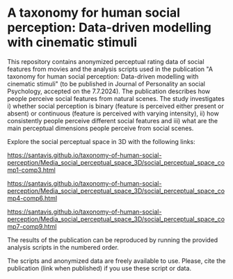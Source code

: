 # A taxonomy for human social perception: Data-driven modelling with cinematic stimuli
This repository contains anonymized perceptual rating data of social features from movies and the analysis scripts used in the publication "A taxonomy for human social perception: Data-driven modelling with cinematic stimuli" (to be published in Journal of Personality an social Psychology, accepted on the 7.7.2024). The publication describes how people perceive social features from natural scenes. The study investigates i) whether social perception is binary (feature is perceived either present or absent) or continuous (feature is perceived with varying intensity), ii) how consistently people perceive different social features and iii) what are the main perceptual dimensions people perceive from social scenes.

Explore the social perceptual space in 3D with the following links:

https://santavis.github.io/taxonomy-of-human-social-perception/Media_social_perceptual_space_3D/social_perceptual_space_comp1-comp3.html

https://santavis.github.io/taxonomy-of-human-social-perception/Media_social_perceptual_space_3D/social_perceptual_space_comp4-comp6.html

https://santavis.github.io/taxonomy-of-human-social-perception/Media_social_perceptual_space_3D/social_perceptual_space_comp7-comp9.html

The results of the publication can be reproduced by running the provided analysis scripts in the numbered order.

The scripts and anonymized data are freely available to use. Please, cite the publication (link when published) if you use these script or data.
